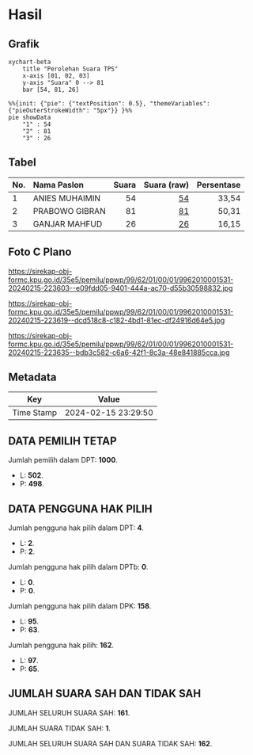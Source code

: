# Hasil

## Grafik

```mermaid
xychart-beta
    title "Perolehan Suara TPS"
    x-axis [01, 02, 03]
    y-axis "Suara" 0 --> 81
    bar [54, 81, 26]
```

```mermaid
%%{init: {"pie": {"textPosition": 0.5}, "themeVariables": {"pieOuterStrokeWidth": "5px"}} }%%
pie showData
    "1" : 54
    "2" : 81
    "3" : 26
```

## Tabel

| No. | Nama Paslon    | Suara | Suara (raw) | Persentase |
|:--- |:-------------- | -----:| -----------:| ----------:|
| 1   | ANIES MUHAIMIN | 54    | [54][p-1]   | 33,54      |
| 2   | PRABOWO GIBRAN | 81    | [81][p-2]   | 50,31      |
| 3   | GANJAR MAHFUD  | 26    | [26][p-3]   | 16,15      |


[p-1]: https://github.com/gigit-pemilu/pemilu-2024-99-luar-negeri/blob/main/pilpres/hitung-suara/sub/99-luar-negeri/sub/62-kuala-lumpur-malaysia/sub/01-kuala-lumpur-malaysia/sub/0001-kuala-lumpur-malaysia/sub/531-tps-218/sub/paslon-1.txt
[p-2]: https://github.com/gigit-pemilu/pemilu-2024-99-luar-negeri/blob/main/pilpres/hitung-suara/sub/99-luar-negeri/sub/62-kuala-lumpur-malaysia/sub/01-kuala-lumpur-malaysia/sub/0001-kuala-lumpur-malaysia/sub/531-tps-218/sub/paslon-2.txt
[p-3]: https://github.com/gigit-pemilu/pemilu-2024-99-luar-negeri/blob/main/pilpres/hitung-suara/sub/99-luar-negeri/sub/62-kuala-lumpur-malaysia/sub/01-kuala-lumpur-malaysia/sub/0001-kuala-lumpur-malaysia/sub/531-tps-218/sub/paslon-3.txt

## Foto C Plano

https://sirekap-obj-formc.kpu.go.id/35e5/pemilu/ppwp/99/62/01/00/01/9962010001531-20240215-223603--e09fdd05-9401-444a-ac70-d55b30598832.jpg

https://sirekap-obj-formc.kpu.go.id/35e5/pemilu/ppwp/99/62/01/00/01/9962010001531-20240215-223619--dcd518c8-c182-4bd1-81ec-df24916d64e5.jpg

https://sirekap-obj-formc.kpu.go.id/35e5/pemilu/ppwp/99/62/01/00/01/9962010001531-20240215-223635--bdb3c582-c6a6-42f1-8c3a-48e841885cca.jpg


## Metadata

| Key        | Value               |
| ---------- | ------------------- |
| Time Stamp | 2024-02-15 23:29:50 |


## DATA PEMILIH TETAP

Jumlah pemilih dalam DPT: **1000**.
 * L: **502**.
 * P: **498**.

## DATA PENGGUNA HAK PILIH

Jumlah pengguna hak pilih dalam DPT: **4**.
 * L: **2**.
 * P: **2**.

Jumlah pengguna hak pilih dalam DPTb: **0**.
 * L: **0**.
 * P: **0**.

Jumlah pengguna hak pilih dalam DPK: **158**.
 * L: **95**.
 * P: **63**.

Jumlah pengguna hak pilih: **162**.
 * L: **97**.
 * P: **65**.

## JUMLAH SUARA SAH DAN TIDAK SAH

JUMLAH SELURUH SUARA SAH: **161**.

JUMLAH SUARA TIDAK SAH: **1**.

JUMLAH SELURUH SUARA SAH DAN SUARA TIDAK SAH: **162**.


